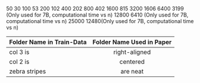  	
50	                               30
100	                               53
200	                               102
400	                               202
800	                               402
1600	                             815
3200	                             1606
6400	                             3199 (Only used for 7B, computational time vs n)
12800	                             6410 (Only used for 7B, computational time vs n)
25000	                             12480(Only used for 7B, computational time vs n)


| Folder Name in Train-Data        | Folder Name Used in Paper           | 
| ------------- |:-------------:| 
| col 3 is      | right-aligned |
| col 2 is      | centered      |   
| zebra stripes | are neat      |   

